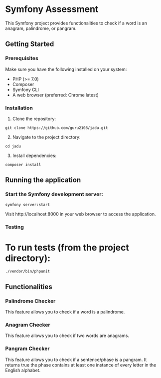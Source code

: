# Symfony Assessment

This Symfony project provides functionalities to check if a word is an anagram, palindrome, or pangram.

## Getting Started

### Prerequisites

Make sure you have the following installed on your system:

-   PHP (>= 7.0)
-   Composer
-   Symfony CLI
-   A web browser (preferred: Chrome latest)

### Installation

1. Clone the repository:

```
git clone https://github.com/guru2108/jadu.git
```

2. Navigate to the project directory:

```
cd jadu
```

3. Install dependencies:

```
composer install
```

## Running the application

### Start the Symfony development server:

```
symfony server:start
```

Visit http://localhost:8000 in your web browser to access the application.

### Testing

# To run tests (from the project directory):

```
./vendor/bin/phpunit
```

## Functionalities

### Palindrome Checker

This feature allows you to check if a word is a palindrome.

### Anagram Checker

This feature allows you to check if two words are anagrams.

### Pangram Checker

This feature allows you to check if a sentence/phase is a pangram. It returns true the phase contains at
least one instance of every letter in the English alphabet.
